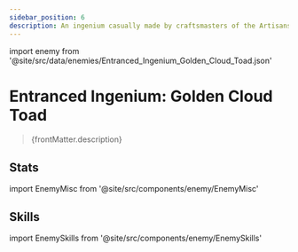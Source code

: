 ```yaml
---
sidebar_position: 6
description: An ingenium casually made by craftsmasters of the Artisanship Commission. It was originally an inanimate burner used for purifying the air, but now it has been given a short-lived "life" due to certain mutations.
---
```


import enemy from '@site/src/data/enemies/Entranced_Ingenium_Golden_Cloud_Toad.json'

# Entranced Ingenium: Golden Cloud Toad
<blockquote>{frontMatter.description}</blockquote>

## Stats

import EnemyMisc from '@site/src/components/enemy/EnemyMisc'

<EnemyMisc enemy={enemy} variant={0} />

## Skills

import EnemySkills from '@site/src/components/enemy/EnemySkills'

<EnemySkills enemy={enemy} variant={0} />
